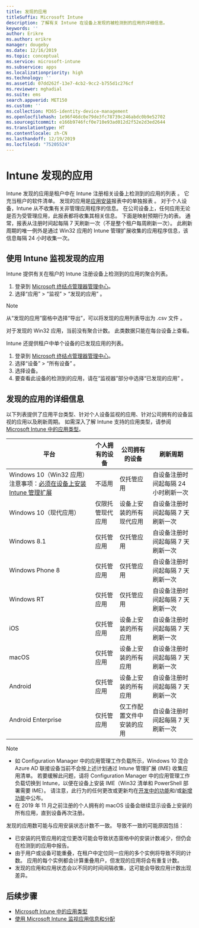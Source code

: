```yaml
---
title: 发现的应用
titleSuffix: Microsoft Intune
description: 了解有关 Intune 在设备上发现的被检测到的应用的详细信息。
keywords: ''
author: Erikre
ms.author: erikre
manager: dougeby
ms.date: 12/16/2019
ms.topic: conceptual
ms.service: microsoft-intune
ms.subservice: apps
ms.localizationpriority: high
ms.technology: ''
ms.assetid: 07dd262f-13e7-4cb2-9cc2-b755d1c276cf
ms.reviewer: mghadial
ms.suite: ems
search.appverid: MET150
ms.custom: ''
ms.collection: M365-identity-device-management
ms.openlocfilehash: 1e96f46dc0e79de3fc78739c246abdc0b9e52702
ms.sourcegitcommit: e166b9746fcf0e710e93ad012d2f52e2d3ed2644
ms.translationtype: HT
ms.contentlocale: zh-CN
ms.lasthandoff: 12/19/2019
ms.locfileid: "75205524"
---
```

# <a name="intune-discovered-apps"></a>Intune 发现的应用

Intune 发现的应用是租户中在 Intune 注册相关设备上检测到的应用的列表  。 它充当租户的软件清单。 发现的应用是[应用安装](apps-monitor.md)报表中的单独报表  。 对于个人设备，Intune 从不收集有关非管理应用程序的信息。 在公司设备上，任何应用无论是否为受管理应用，此报表都将收集其相关信息。 下面是映射预期行为的表。 通常，报表从注册时间起每隔 7 天刷新一次（不是整个租户每周刷新一次）。 此刷新周期的唯一例外是通过 Win32 应用的 Intune 管理扩展收集的应用程序信息，该信息每隔 24 小时收集一次。

## <a name="monitor-discovered-apps-with-intune"></a>使用 Intune 监视发现的应用

Intune 提供有关在租户的 Intune 注册设备上检测到的应用的聚合列表。

1. 登录到 [Microsoft 终结点管理器管理中心](https://go.microsoft.com/fwlink/?linkid=2109431)。
2. 选择“应用”   > “监视”   > “发现的应用”  。

>[!NOTE]
>从“发现的应用”窗格中选择“导出”，可以将发现的应用列表导出为 .csv 文件   。
>
>对于发现的 Win32 应用，当前没有聚合计数。 此类数据只能在每台设备上查看。

Intune 还提供租户中单个设备的已发现应用的列表。

1. 登录到 [Microsoft 终结点管理器管理中心](https://go.microsoft.com/fwlink/?linkid=2109431)。
2. 选择“设备” > “所有设备”   。
3. 选择设备。
4. 要查看此设备的检测到的应用，请在“监视器”部分中选择“已发现的应用”   。

## <a name="details-of-discovered-apps"></a>发现的应用的详细信息

以下列表提供了应用平台类型、针对个人设备监视的应用、针对公司拥有的设备监视的应用以及刷新周期。 如需深入了解 Intune 支持的应用类型，请参阅 [Microsoft Intune 中的应用类型](apps-add.md#app-types-in-microsoft-intune)。

| 平台 | 个人拥有的设备 | 公司拥有的设备 | 刷新周期 |
|------------------------------------------------------------------------|----------------------------------|--------------------------------------------------|---------------------------------------|
| Windows 10（Win32 应用）注意事项：[必须在设备上安装 Intune 管理扩展](intune-management-extension.md) | 不适用 | 仅托管应用 | 自设备注册时间起每隔 24 小时刷新一次 |
| Windows 10（现代应用） | 仅限托管现代应用 | 设备上安装的所有现代应用 | 自设备注册时间起每隔 7 天刷新一次 |
| Windows 8.1 | 仅托管应用 | 仅托管应用 | 自设备注册时间起每隔 7 天刷新一次 |
| Windows Phone 8 | 仅托管应用 | 仅托管应用 | 自设备注册时间起每隔 7 天刷新一次 |
| Windows RT | 仅托管应用 | 仅托管应用 | 自设备注册时间起每隔 7 天刷新一次 |
| iOS | 仅托管应用 | 设备上安装的所有应用 | 自设备注册时间起每隔 7 天刷新一次 |
| macOS | 仅托管应用 | 设备上安装的所有应用 | 自设备注册时间起每隔 7 天刷新一次 |
| Android | 仅托管应用 | 设备上安装的所有应用 | 自设备注册时间起每隔 7 天刷新一次 |
| Android Enterprise | 仅托管应用 | 仅工作配置文件中安装的应用 | 自设备注册时间起每隔 7 天刷新一次 |

> [!NOTE]
> - 如 Configuration Manager 中的应用管理工作负载所示，Windows 10 混合 Azure AD 联接设备当前不会按上述计划通过 Intune 管理扩展 (IME) 收集应用清单。 若要缓解此问题，请将 Configuration Manager 中的应用管理工作负载切换到 Intune，以便在设备上安装 IME（Win32 清单和 PowerShell 部署需要 IME）。 请注意，此行为的任何更改或更新均在[开发中的功能](../fundamentals/in-development.md)和/或[新增功能](../fundamentals/whats-new.md)中公布。
> - 在 2019 年 11 月之前注册的个人拥有的 macOS 设备会继续显示设备上安装的所有应用，直到设备再次注册。

发现的应用数可能与应用安装状态计数不一致。 导致不一致的可能原因包括：

- 已安装的托管应用的定位更改可能会导致状态窗格中的安装计数减少，但仍会在检测到的应用中报告。
- 由于用户或设备可能重叠，在租户中定位同一应用的多个实例将导致不同的计数。 应用的每个实例都会计算重叠用户，但发现的应用将会有重复计数。
- 发现的应用和应用状态会以不同的时间间隔收集，这可能会导致应用计数出现差异。

## <a name="next-steps"></a>后续步骤

- [Microsoft Intune 中的应用类型](apps-add.md#app-types-in-microsoft-intune)
- [使用 Microsoft Intune 监视应用信息和分配](apps-monitor.md)
